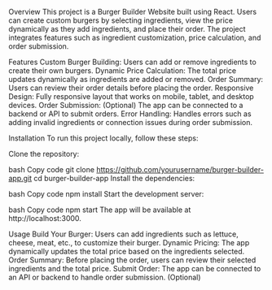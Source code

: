 Overview
This project is a Burger Builder Website built using React. Users can create custom burgers by selecting ingredients, view the price dynamically as they add ingredients, and place their order. The project integrates features such as ingredient customization, price calculation, and order submission.

Features
Custom Burger Building: Users can add or remove ingredients to create their own burgers.
Dynamic Price Calculation: The total price updates dynamically as ingredients are added or removed.
Order Summary: Users can review their order details before placing the order.
Responsive Design: Fully responsive layout that works on mobile, tablet, and desktop devices.
Order Submission: (Optional) The app can be connected to a backend or API to submit orders.
Error Handling: Handles errors such as adding invalid ingredients or connection issues during order submission.

Installation
To run this project locally, follow these steps:

Clone the repository:

bash
Copy code
git clone https://github.com/yourusername/burger-builder-app.git
cd burger-builder-app
Install the dependencies:

bash
Copy code
npm install
Start the development server:

bash
Copy code
npm start
The app will be available at http://localhost:3000.

Usage
Build Your Burger: Users can add ingredients such as lettuce, cheese, meat, etc., to customize their burger.
Dynamic Pricing: The app dynamically updates the total price based on the ingredients selected.
Order Summary: Before placing the order, users can review their selected ingredients and the total price.
Submit Order: The app can be connected to an API or backend to handle order submission. (Optional)
